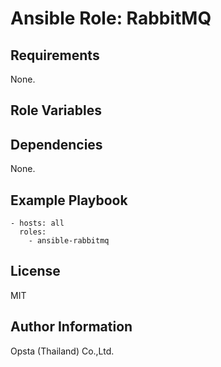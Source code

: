 # Ansible Role: RabbitMQ



## Requirements

None.

## Role Variables



## Dependencies

None.

## Example Playbook

    - hosts: all
      roles:
        - ansible-rabbitmq


## License

MIT

## Author Information

Opsta (Thailand) Co.,Ltd.

